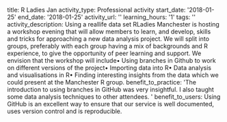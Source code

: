title: R Ladies Jan
activity_type: Professional activity
start_date: '2018-01-25'
end_date: '2018-01-25'
activity_url: ''
learning_hours: '1'
tags: ''
activity_description: Using a reallife data set RLadies Manchester is hosting a workshop
  evening that will allow members to learn, and develop, skills and tricks for approaching
  a new data analysis project. We will split into groups, preferably with each group
  having a mix of backgrounds and R experience, to give the opportunity of peer learning
  and support. We envision that the workshop will include• Using branches in Github
  to work on different versions of the project• Importing data into R• Data analysis
  and visualisations in R• Finding interesting insights from the data which we could
  present at the Manchester R group.
benefit_to_practice: 'The introduction to using branches in GitHub was very insightful.
  I also taught some data analysis techniques to other attendees. '
benefit_to_users: Using GitHub is an excellent way to ensure that our service is well
  documented, uses version control and is reproducible.
